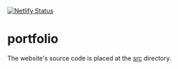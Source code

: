 [![Netlify Status](https://api.netlify.com/api/v1/badges/e446cbb4-144d-4c35-a087-ac7372518b48/deploy-status)](https://app.netlify.com/sites/taljacob-portfolio/deploys?branch=master)

# portfolio

The website's source code is placed at the [src](src) directory.